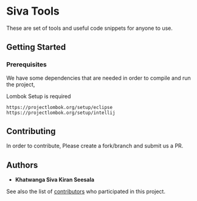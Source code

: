 # Siva Tools

These are set of tools and useful code snippets for anyone to use.

## Getting Started

### Prerequisites

We have some dependencies that are needed in order to compile and run the project,

Lombok Setup is required

```
https://projectlombok.org/setup/eclipse
https://projectlombok.org/setup/intellij
```

## Contributing

In order to contribute, Please create a fork/branch and submit us a PR.

## Authors

* **Khatwanga Siva Kiran Seesala**

See also the list of [contributors](https://github.com/siva54/siva_tools/graphs/contributors) who participated in this project.